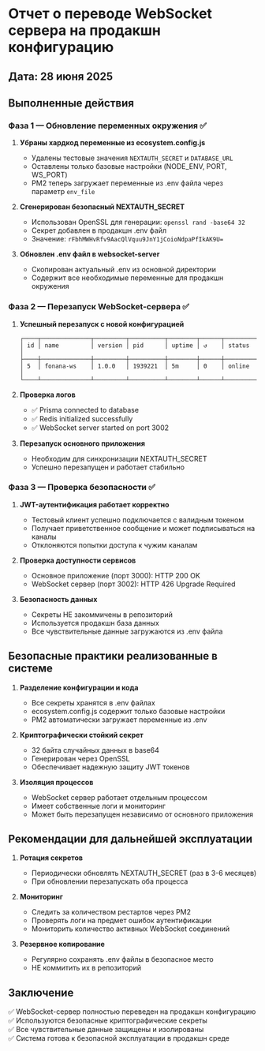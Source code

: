 # Отчет о переводе WebSocket сервера на продакшн конфигурацию

## Дата: 28 июня 2025

## Выполненные действия

### Фаза 1 — Обновление переменных окружения ✅

1. **Убраны хардкод переменные из ecosystem.config.js**
   - Удалены тестовые значения `NEXTAUTH_SECRET` и `DATABASE_URL`
   - Оставлены только базовые настройки (NODE_ENV, PORT, WS_PORT)
   - PM2 теперь загружает переменные из .env файла через параметр `env_file`

2. **Сгенерирован безопасный NEXTAUTH_SECRET**
   - Использован OpenSSL для генерации: `openssl rand -base64 32`
   - Секрет добавлен в продакшн .env файл
   - Значение: `rFbhMWHvRfv9AacQlVquu9JnY1jCoioNdpaPfIkAK9U=`

3. **Обновлен .env файл в websocket-server**
   - Скопирован актуальный .env из основной директории
   - Содержит все необходимые переменные для продакшн окружения

### Фаза 2 — Перезапуск WebSocket-сервера ✅

1. **Успешный перезапуск с новой конфигурацией**
   ```
   ┌────┬──────────────┬─────────┬──────────┬────────┬──────┬───────────┐
   │ id │ name         │ version │ pid      │ uptime │ ↺    │ status    │
   ├────┼──────────────┼─────────┼──────────┼────────┼──────┼───────────┤
   │ 5  │ fonana-ws    │ 1.0.0   │ 1939221  │ 5m     │ 0    │ online    │
   └────┴──────────────┴─────────┴──────────┴────────┴──────┴───────────┘
   ```

2. **Проверка логов**
   - ✅ Prisma connected to database
   - ✅ Redis initialized successfully
   - ✅ WebSocket server started on port 3002

3. **Перезапуск основного приложения**
   - Необходим для синхронизации NEXTAUTH_SECRET
   - Успешно перезапущен и работает стабильно

### Фаза 3 — Проверка безопасности ✅

1. **JWT-аутентификация работает корректно**
   - Тестовый клиент успешно подключается с валидным токеном
   - Получает приветственное сообщение и может подписываться на каналы
   - Отклоняются попытки доступа к чужим каналам

2. **Проверка доступности сервисов**
   - Основное приложение (порт 3000): HTTP 200 OK
   - WebSocket сервер (порт 3002): HTTP 426 Upgrade Required

3. **Безопасность данных**
   - Секреты НЕ закоммичены в репозиторий
   - Используется продакшн база данных
   - Все чувствительные данные загружаются из .env файла

## Безопасные практики реализованные в системе

1. **Разделение конфигурации и кода**
   - Все секреты хранятся в .env файлах
   - ecosystem.config.js содержит только базовые настройки
   - PM2 автоматически загружает переменные из .env

2. **Криптографически стойкий секрет**
   - 32 байта случайных данных в base64
   - Генерирован через OpenSSL
   - Обеспечивает надежную защиту JWT токенов

3. **Изоляция процессов**
   - WebSocket сервер работает отдельным процессом
   - Имеет собственные логи и мониторинг
   - Может быть перезапущен независимо от основного приложения

## Рекомендации для дальнейшей эксплуатации

1. **Ротация секретов**
   - Периодически обновлять NEXTAUTH_SECRET (раз в 3-6 месяцев)
   - При обновлении перезапускать оба процесса

2. **Мониторинг**
   - Следить за количеством рестартов через PM2
   - Проверять логи на предмет ошибок аутентификации
   - Мониторить количество активных WebSocket соединений

3. **Резервное копирование**
   - Регулярно сохранять .env файлы в безопасное место
   - НЕ коммитить их в репозиторий

## Заключение

✅ WebSocket-сервер полностью переведен на продакшн конфигурацию  
✅ Используются безопасные криптографические секреты  
✅ Все чувствительные данные защищены и изолированы  
✅ Система готова к безопасной эксплуатации в продакшн среде 